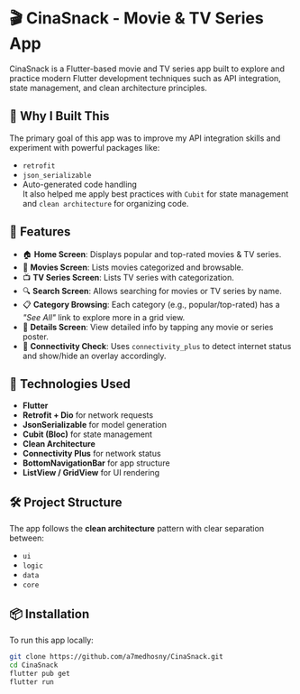 # 🎬 CinaSnack - Movie & TV Series App

CinaSnack is a Flutter-based movie and TV series app built to explore and practice modern Flutter development techniques such as API integration, state management, and clean architecture principles.

## 🚀 Why I Built This
The primary goal of this app was to improve my API integration skills and experiment with powerful packages like:
- `retrofit`
- `json_serializable`
- Auto-generated code handling  
It also helped me apply best practices with `Cubit` for state management and `clean architecture` for organizing code.

## 🧩 Features

- 🏠 **Home Screen**: Displays popular and top-rated movies & TV series.
- 🎥 **Movies Screen**: Lists movies categorized and browsable.
- 📺 **TV Series Screen**: Lists TV series with categorization.
- 🔍 **Search Screen**: Allows searching for movies or TV series by name.
- 📋 **Category Browsing**: Each category (e.g., popular/top-rated) has a *"See All"* link to explore more in a grid view.
- 📝 **Details Screen**: View detailed info by tapping any movie or series poster.
- 📡 **Connectivity Check**: Uses `connectivity_plus` to detect internet status and show/hide an overlay accordingly.

## 🧪 Technologies Used

- **Flutter**
- **Retrofit + Dio** for network requests
- **JsonSerializable** for model generation
- **Cubit (Bloc)** for state management
- **Clean Architecture**
- **Connectivity Plus** for network status
- **BottomNavigationBar** for app structure
- **ListView / GridView** for UI rendering

## 🛠️ Project Structure

The app follows the **clean architecture** pattern with clear separation between:
- `ui`
- `logic`
- `data`
- `core`

## 📦 Installation

To run this app locally:

```bash
git clone https://github.com/a7medhosny/CinaSnack.git
cd CinaSnack
flutter pub get
flutter run

